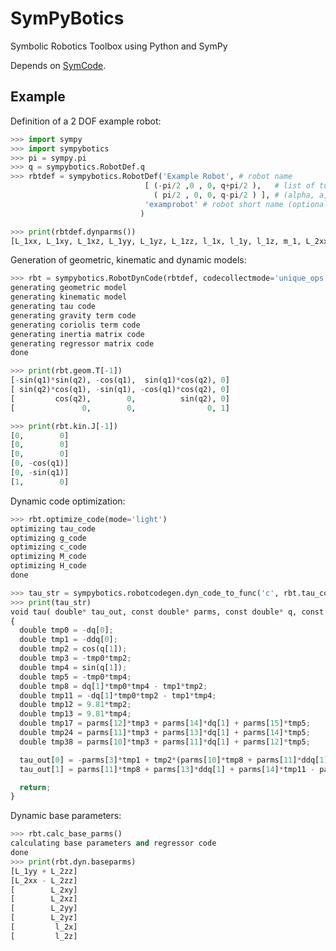 SymPyBotics
===========

Symbolic Robotics Toolbox using Python and SymPy


Depends on [SymCode](https://github.com/cdsousa/symcode).


Example
-------

Definition of a 2 DOF example robot:

~~~~~~~~~~~Python
>>> import sympy
>>> import sympybotics
>>> pi = sympy.pi
>>> q = sympybotics.RobotDef.q
>>> rbtdef = sympybotics.RobotDef('Example Robot', # robot name
                              [ (-pi/2 ,0 , 0, q+pi/2 ),   # list of tuples with standard Denavit-Hartenberg parameters 
                                ( pi/2 , 0, 0, q-pi/2 ) ], # (alpha, a, d, theta)
                              'examprobot' # robot short name (optional)
                             )
~~~~~~~~~~~

~~~~~~~~~~~Python
>>> print(rbtdef.dynparms())
[L_1xx, L_1xy, L_1xz, L_1yy, L_1yz, L_1zz, l_1x, l_1y, l_1z, m_1, L_2xx, L_2xy, L_2xz, L_2yy, L_2yz, L_2zz, l_2x, l_2y, l_2z, m_2]
~~~~~~~~~~~

Generation of geometric, kinematic and dynamic models:

~~~~~~~~~~~Python
>>> rbt = sympybotics.RobotDynCode(rbtdef, codecollectmode='unique_ops')
generating geometric model
generating kinematic model
generating tau code
generating gravity term code
generating coriolis term code
generating inertia matrix code
generating regressor matrix code
done
~~~~~~~~~~~

~~~~~~~~~~~Python
>>> print(rbt.geom.T[-1])
[-sin(q1)*sin(q2), -cos(q1),  sin(q1)*cos(q2), 0]
[ sin(q2)*cos(q1), -sin(q1), -cos(q1)*cos(q2), 0]
[         cos(q2),        0,          sin(q2), 0]
[               0,        0,                0, 1]
~~~~~~~~~~~

~~~~~~~~~~~Python
>>> print(rbt.kin.J[-1])
[0,        0]
[0,        0]
[0,        0]
[0, -cos(q1)]
[0, -sin(q1)]
[1,        0]
~~~~~~~~~~~

Dynamic code optimization:

~~~~~~~~~~~Python
>>> rbt.optimize_code(mode='light')
optimizing tau_code
optimizing g_code
optimizing c_code
optimizing M_code
optimizing H_code
done
~~~~~~~~~~~

~~~~~~~~~~~Python
>>> tau_str = sympybotics.robotcodegen.dyn_code_to_func('c', rbt.tau_code, 'tau', 2, rbt.dof, rbtdef.dynparms())
>>> print(tau_str)
void tau( double* tau_out, const double* parms, const double* q, const double* dq, const double* ddq )
{
  double tmp0 = -dq[0];
  double tmp1 = -ddq[0];
  double tmp2 = cos(q[1]);
  double tmp3 = -tmp0*tmp2;
  double tmp4 = sin(q[1]);
  double tmp5 = -tmp0*tmp4;
  double tmp8 = dq[1]*tmp0*tmp4 - tmp1*tmp2;
  double tmp11 = -dq[1]*tmp0*tmp2 - tmp1*tmp4;
  double tmp12 = 9.81*tmp2;
  double tmp13 = 9.81*tmp4;
  double tmp17 = parms[12]*tmp3 + parms[14]*dq[1] + parms[15]*tmp5;
  double tmp24 = parms[11]*tmp3 + parms[13]*dq[1] + parms[14]*tmp5;
  double tmp38 = parms[10]*tmp3 + parms[11]*dq[1] + parms[12]*tmp5;

  tau_out[0] = -parms[3]*tmp1 + tmp2*(parms[10]*tmp8 + parms[11]*ddq[1] + parms[12]*tmp11 + dq[1]*tmp17 + parms[17]*tmp13 - tmp24*tmp5) + tmp4*(parms[12]*tmp8 + parms[14]*ddq[1] + parms[15]*tmp11 - dq[1]*tmp38 - parms[17]*tmp12 + tmp24*tmp3);
  tau_out[1] = parms[11]*tmp8 + parms[13]*ddq[1] + parms[14]*tmp11 - parms[16]*tmp13 + parms[18]*tmp12 - tmp17*tmp3 + tmp38*tmp5;

  return;
}
~~~~~~~~~~~

Dynamic base parameters:

~~~~~~~~~~~Python
>>> rbt.calc_base_parms()
calculating base parameters and regressor code
done
>>> print(rbt.dyn.baseparms)
[L_1yy + L_2zz]
[L_2xx - L_2zz]
[        L_2xy]
[        L_2xz]
[        L_2yy]
[        L_2yz]
[         l_2x]
[         l_2z]
~~~~~~~~~~~


